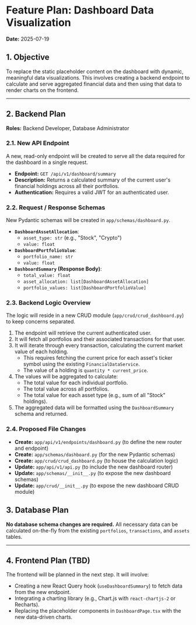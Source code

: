 # Feature Plan: Dashboard Data Visualization

**Date:** 2025-07-19

## 1. Objective

To replace the static placeholder content on the dashboard with dynamic, meaningful data visualizations. This involves creating a backend endpoint to calculate and serve aggregated financial data and then using that data to render charts on the frontend.

---

## 2. Backend Plan

**Roles:** Backend Developer, Database Administrator

### 2.1. New API Endpoint

A new, read-only endpoint will be created to serve all the data required for the dashboard in a single request.

*   **Endpoint:** `GET /api/v1/dashboard/summary`
*   **Description:** Returns a calculated summary of the current user's financial holdings across all their portfolios.
*   **Authentication:** Requires a valid JWT for an authenticated user.

### 2.2. Request / Response Schemas

New Pydantic schemas will be created in `app/schemas/dashboard.py`.

*   **`DashboardAssetAllocation`**:
    *   `asset_type: str` (e.g., "Stock", "Crypto")
    *   `value: float`
*   **`DashboardPortfolioValue`**:
    *   `portfolio_name: str`
    *   `value: float`
*   **`DashboardSummary` (Response Body)**:
    *   `total_value: float`
    *   `asset_allocation: list[DashboardAssetAllocation]`
    *   `portfolio_values: list[DashboardPortfolioValue]`

### 2.3. Backend Logic Overview

The logic will reside in a new CRUD module (`app/crud/crud_dashboard.py`) to keep concerns separated.

1.  The endpoint will retrieve the current authenticated user.
2.  It will fetch all portfolios and their associated transactions for that user.
3.  It will iterate through every transaction, calculating the current market value of each holding.
    *   This requires fetching the current price for each asset's ticker symbol using the existing `FinancialDataService`.
    *   The value of a holding is `quantity * current_price`.
4.  The values will be aggregated to calculate:
    *   The total value for each individual portfolio.
    *   The total value across all portfolios.
    *   The total value for each asset type (e.g., sum of all "Stock" holdings).
5.  The aggregated data will be formatted using the `DashboardSummary` schema and returned.

### 2.4. Proposed File Changes

*   **Create:** `app/api/v1/endpoints/dashboard.py` (to define the new router and endpoint)
*   **Create:** `app/schemas/dashboard.py` (for the new Pydantic schemas)
*   **Create:** `app/crud/crud_dashboard.py` (to house the calculation logic)
*   **Update:** `app/api/v1/api.py` (to include the new dashboard router)
*   **Update:** `app/schemas/__init__.py` (to expose the new dashboard schemas)
*   **Update:** `app/crud/__init__.py` (to expose the new dashboard CRUD module)

## 3. Database Plan

**No database schema changes are required.** All necessary data can be calculated on-the-fly from the existing `portfolios`, `transactions`, and `assets` tables.

---

## 4. Frontend Plan (TBD)

The frontend will be planned in the next step. It will involve:
*   Creating a new React Query hook (`useDashboardSummary`) to fetch data from the new endpoint.
*   Integrating a charting library (e.g., Chart.js with `react-chartjs-2` or Recharts).
*   Replacing the placeholder components in `DashboardPage.tsx` with the new data-driven charts.

